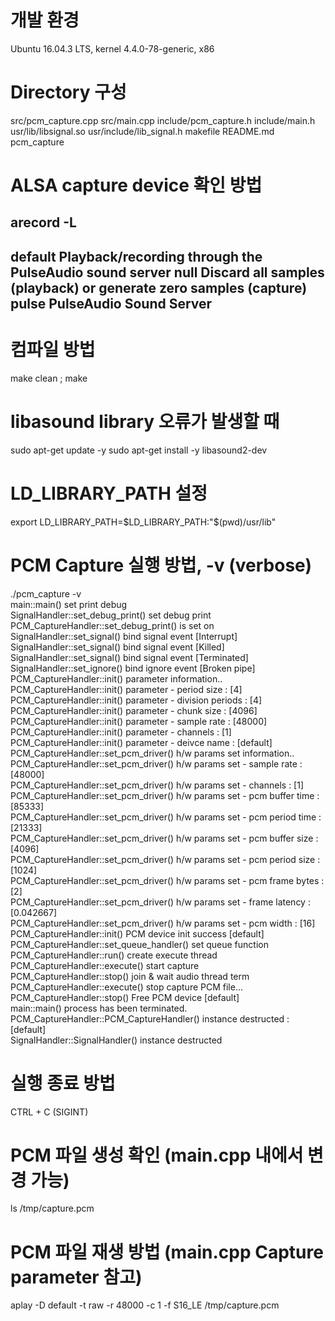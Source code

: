 # 개발 환경
Ubuntu 16.04.3 LTS, kernel 4.4.0-78-generic, x86

# Directory 구성
src/pcm_capture.cpp
src/main.cpp
include/pcm_capture.h
include/main.h
usr/lib/libsignal.so
usr/include/lib_signal.h
makefile
README.md
pcm_capture

# ALSA capture device 확인 방법
arecord -L
-------------------------------------------------------------------------------------
default
    Playback/recording through the PulseAudio sound server
null
    Discard all samples (playback) or generate zero samples (capture)
pulse
    PulseAudio Sound Server
-------------------------------------------------------------------------------------

# 컴파일 방법
make clean ; make

# libasound library 오류가 발생할 때
sudo apt-get update -y
sudo apt-get install -y libasound2-dev

# LD_LIBRARY_PATH 설정
export LD_LIBRARY_PATH=$LD_LIBRARY_PATH:"$(pwd)/usr/lib"

# PCM Capture 실행 방법, -v (verbose)
 ./pcm_capture -v  
main::main() set print debug  
SignalHandler::set_debug_print() set debug print  
PCM_CaptureHandler::set_debug_print() is set on  
SignalHandler::set_signal() bind signal event [Interrupt]  
SignalHandler::set_signal() bind signal event [Killed]  
SignalHandler::set_signal() bind signal event [Terminated]  
SignalHandler::set_ignore() bind ignore event [Broken pipe]  
PCM_CaptureHandler::init() parameter information..  
PCM_CaptureHandler::init() parameter - period size      : [4]  
PCM_CaptureHandler::init() parameter - division periods : [4]  
PCM_CaptureHandler::init() parameter - chunk size       : [4096]  
PCM_CaptureHandler::init() parameter - sample rate      : [48000]  
PCM_CaptureHandler::init() parameter - channels         : [1]  
PCM_CaptureHandler::init() parameter - deivce name      : [default]  
PCM_CaptureHandler::set_pcm_driver() h/w params set information..  
PCM_CaptureHandler::set_pcm_driver() h/w params set - sample rate     : [48000]  
PCM_CaptureHandler::set_pcm_driver() h/w params set - channels        : [1]  
PCM_CaptureHandler::set_pcm_driver() h/w params set - pcm buffer time : [85333]  
PCM_CaptureHandler::set_pcm_driver() h/w params set - pcm period time : [21333]  
PCM_CaptureHandler::set_pcm_driver() h/w params set - pcm buffer size : [4096]  
PCM_CaptureHandler::set_pcm_driver() h/w params set - pcm period size : [1024]  
PCM_CaptureHandler::set_pcm_driver() h/w params set - pcm frame bytes : [2]  
PCM_CaptureHandler::set_pcm_driver() h/w params set - frame latency   : [0.042667]  
PCM_CaptureHandler::set_pcm_driver() h/w params set - pcm width       : [16]  
PCM_CaptureHandler::init() PCM device init success [default]  
PCM_CaptureHandler::set_queue_handler() set queue function  
PCM_CaptureHandler::run() create execute thread  
PCM_CaptureHandler::execute() start capture  
PCM_CaptureHandler::stop() join & wait audio thread term  
PCM_CaptureHandler::execute() stop capture PCM file...  
PCM_CaptureHandler::stop() Free PCM device [default]  
main::main() process has been terminated.  
PCM_CaptureHandler::PCM_CaptureHandler() instance destructed : [default]  
SignalHandler::SignalHandler() instance destructed  

# 실행 종료 방법
CTRL + C (SIGINT)

# PCM 파일 생성 확인 (main.cpp 내에서 변경 가능)
ls /tmp/capture.pcm 

# PCM 파일 재생 방법 (main.cpp Capture parameter 참고)
aplay -D default -t raw -r 48000 -c 1 -f S16_LE /tmp/capture.pcm

